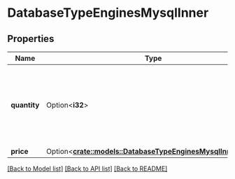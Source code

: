 # DatabaseTypeEnginesMysqlInner

## Properties

Name | Type | Description | Notes
------------ | ------------- | ------------- | -------------
**quantity** | Option<**i32**> | The number of nodes for the Managed Database cluster for this subscription tier. | [optional]
**price** | Option<[**crate::models::DatabaseTypeEnginesMysqlInnerPrice**](DatabaseType_engines_mysql_inner_price.md)> |  | [optional]

[[Back to Model list]](../README.md#documentation-for-models) [[Back to API list]](../README.md#documentation-for-api-endpoints) [[Back to README]](../README.md)



